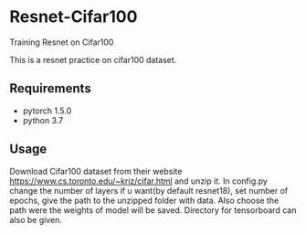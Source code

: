 # Resnet-Cifar100
Training Resnet on Cifar100

This is a resnet practice on cifar100 dataset.

## Requirements
- pytorch 1.5.0
- python 3.7

## Usage
Download Cifar100 dataset from their website https://www.cs.toronto.edu/~kriz/cifar.html and unzip it.
In config.py change the number of layers if u want(by default resnet18), set number of epochs, give the path to the unzipped folder with data. Also choose the path were the weights of model will be saved. Directory for tensorboard can also be given.
